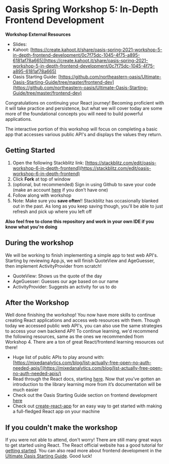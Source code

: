 # Oasis Spring Workshop 5: In-Depth Frontend Development

**Workshop External Resources**

  *  Slides: []()
  * Kahoot: [https://create.kahoot.it/share/oasis-spring-2021-workshop-5-in-depth-frontend-development/0c7f75dc-1045-4f75-a895-6181af78a665](https://create.kahoot.it/share/oasis-spring-2021-workshop-5-in-depth-frontend-development/0c7f75dc-1045-4f75-a895-6181af78a665)
  * Oasis Starting Guide: [https://github.com/northeastern-oasis/Ultimate-Oasis-Starting-Guide/tree/master/frontend-dev](https://github.com/northeastern-oasis/Ultimate-Oasis-Starting-Guide/tree/master/frontend-dev)

Congratulations on continuing your React journey! Becoming proficient with it will take practice and persistence, but what we will cover today are some more of the foundational concepts you will need to build powerful applications.

The interactive portion of this workshop will focus on completing a basic app that accesses various public API's and displays the values they return. 

## Getting Started

1. Open the following Stackblitz link: [https://stackblitz.com/edit/oasis-workshop-6-in-depth-frontend](https://stackblitz.com/edit/oasis-workshop-6-in-depth-frontend)
2. Click **Fork** at top of window
3. (optional, but recommended) Sign in using Github to save your code (make an account [here](https://github.com/join) if you don't have one)
4. Follow along with workshop
5. Note: Make sure you **save often**!! Stackblitz has occasionally blanked out in the past. As long as you keep saving though, you'll be able to just refresh and pick up where you left off

**Also feel free to clone this repository and work in your own IDE if you know what you're doing**


## During the workshop

We will be working to finish implementing a simple app to test web API's. Starting by reviewing App.js, we will finish QuoteView and AgeGuesser, then implement ActivityProvider from scratch!

* QuoteView: Shows us the quote of the day
* AgeGuesser: Guesses our age based on our name
* ActivityProvider: Suggests an activity for us to do


## After the Workshop

Well done finishing the workshop! You now have more skills to continue creating React applications and access web resources with them. Though today we accessed public web API's, you can also use the same strategies to access your own backend API! To continue learning, we'd recommend the following resources, same as the ones we recommended from Workshop 4. There are a ton of great React/frontend learning resources out there!

  *   Huge list of public APIs to play around with: [https://mixedanalytics.com/blog/list-actually-free-open-no-auth-needed-apis/](https://mixedanalytics.com/blog/list-actually-free-open-no-auth-needed-apis/)
  *   Read through the React docs, starting [here](https://reactjs.org/docs/hello-world.html). Now that you’ve gotten an introduction to the library learning more from it’s documentation will be much easier
  *   Check out the Oasis Starting Guide section on frontend development [here](https://github.com/northeastern-oasis/Ultimate-Oasis-Starting-Guide/tree/master/frontend-dev)
  *   Check out [create-react-app](https://create-react-app.dev/docs/getting-started/) for an easy way to get started with making a full-fledged React app on your machine

## If you couldn't make the workshop

If you were not able to attend, don't worry! There are still many great ways to get started using React. The React official website has a good tutorial for [getting started](https://reactjs.org/). You can also read more about frontend development in the [Ultimate Oasis Starting Guide](https://github.com/northeastern-oasis/Ultimate-Oasis-Starting-Guide/tree/master/frontend-dev). Good luck!